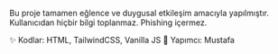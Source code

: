 Bu proje tamamen eğlence ve duygusal etkileşim amacıyla yapılmıştır. 
Kullanıcıdan hiçbir bilgi toplanmaz. Phishing içermez.

✨ Kodlar: HTML, TailwindCSS, Vanilla JS
💖 Yapımcı: Mustafa
